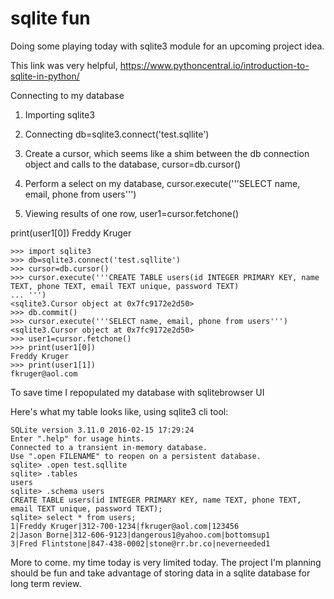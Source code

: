 # sqlite fun
Doing some playing today with sqlite3 module for an upcoming project idea.

This link was very helpful, https://www.pythoncentral.io/introduction-to-sqlite-in-python/

Connecting to my database
1. Importing sqlite3
2. Connecting db=sqlite3.connect('test.sqllite')
3. Create a cursor, which seems like a shim between the db connection object and calls to the database, cursor=db.cursor()

4. Perform a select on my database, cursor.execute('''SELECT name, email, phone from users''')

5. Viewing results of one row, user1=cursor.fetchone()

print(user1[0])
Freddy Kruger

```
>>> import sqlite3
>>> db=sqlite3.connect('test.sqllite')
>>> cursor=db.cursor()
>>> cursor.execute('''CREATE TABLE users(id INTEGER PRIMARY KEY, name TEXT, phone TEXT, email TEXT unique, password TEXT)
... ''')
<sqlite3.Cursor object at 0x7fc9172e2d50>
>>> db.commit()
>>> cursor.execute('''SELECT name, email, phone from users''')
<sqlite3.Cursor object at 0x7fc9172e2d50>
>>> user1=cursor.fetchone()
>>> print(user1[0])
Freddy Kruger
>>> print(user1[1])
fkruger@aol.com

```

To save time I repopulated my database with sqlitebrowser UI

Here's what my table looks like, using sqlite3 cli tool:

```
SQLite version 3.11.0 2016-02-15 17:29:24
Enter ".help" for usage hints.
Connected to a transient in-memory database.
Use ".open FILENAME" to reopen on a persistent database.
sqlite> .open test.sqllite
sqlite> .tables
users
sqlite> .schema users
CREATE TABLE users(id INTEGER PRIMARY KEY, name TEXT, phone TEXT, email TEXT unique, password TEXT);
sqlite> select * from users;
1|Freddy Kruger|312-700-1234|fkruger@aol.com|123456
2|Jason Borne|312-606-9123|dangerous1@yahoo.com|bottomsup1
3|Fred Flintstone|847-438-0002|stone@rr.br.co|neverneeded1
```

More to come. my time today is very limited today. The project I'm planning should be 
fun and take advantage of storing data in a  sqlite database for long term review.   
